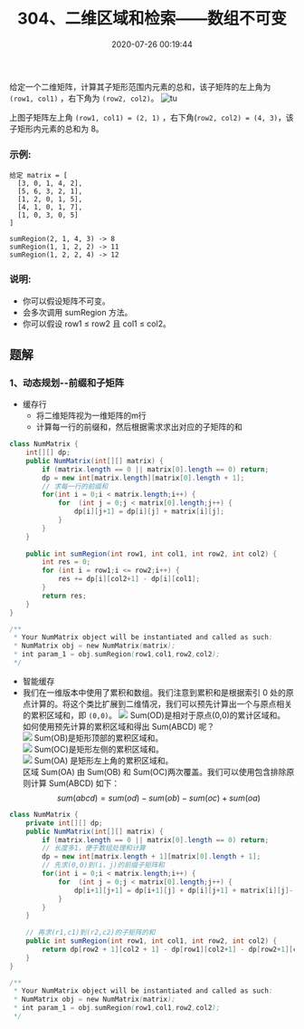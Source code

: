 ﻿---
title: 304、二维区域和检索——数组不可变
categories:
- leetcode
tags:
  - null
date: 2020-07-26 00:19:44
---

给定一个二维矩阵，计算其子矩形范围内元素的总和，该子矩阵的左上角为 `(row1, col1)` ，右下角为 `(row2, col2)`。
![tu](../../images/304.png)

上图子矩阵左上角 `(row1, col1) = (2, 1)` ，右下角(`row2, col2) = (4, 3)`，该子矩形内元素的总和为 8。

### 示例:
```
给定 matrix = [
  [3, 0, 1, 4, 2],
  [5, 6, 3, 2, 1],
  [1, 2, 0, 1, 5],
  [4, 1, 0, 1, 7],
  [1, 0, 3, 0, 5]
]

sumRegion(2, 1, 4, 3) -> 8
sumRegion(1, 1, 2, 2) -> 11
sumRegion(1, 2, 2, 4) -> 12
```
### 说明:

- 你可以假设矩阵不可变。
- 会多次调用 sumRegion 方法。
- 你可以假设 row1 ≤ row2 且 col1 ≤ col2。

<!-- 来源：力扣（LeetCode）
链接：https://leetcode-cn.com/problems/range-sum-query-2d-immutable
著作权归领扣网络所有。商业转载请联系官方授权，非商业转载请注明出处。 -->

## 题解
### 1、动态规划--前缀和子矩阵
- 缓存行
    - 将二维矩阵视为一维矩阵的m行
    - 计算每一行的前缀和，然后根据需求求出对应的子矩阵的和
```java
class NumMatrix {
    int[][] dp;
    public NumMatrix(int[][] matrix) {
        if (matrix.length == 0 || matrix[0].length == 0) return;
        dp = new int[matrix.length][matrix[0].length + 1];
        // 求每一行的前缀和
        for(int i = 0;i < matrix.length;i++) {
            for  (int j = 0;j < matrix[0].length;j++) {
                dp[i][j+1] = dp[i][j] + matrix[i][j];
            }
        }
    }
    
    public int sumRegion(int row1, int col1, int row2, int col2) {
        int res = 0;
        for (int i = row1;i <= row2;i++) {
            res += dp[i][col2+1] - dp[i][col1];
        }
        return res;
    }
}

/**
 * Your NumMatrix object will be instantiated and called as such:
 * NumMatrix obj = new NumMatrix(matrix);
 * int param_1 = obj.sumRegion(row1,col1,row2,col2);
 */
```
- 智能缓存
- 我们在一维版本中使用了累积和数组。我们注意到累积和是根据索引 0 处的原点计算的。将这个类比扩展到二维情况，我们可以预先计算出一个与原点相关的累积区域和，即 `(0,0)`。
![](../../images/304-1-image.png)
Sum(OD)是相对于原点(0,0)的累计区域和。
如何使用预先计算的累积区域和得出 Sum(ABCD) 呢？  
![](../../images/304-2-image.png)
Sum(OB)是矩形顶部的累积区域和。  
![](../../images/304-3-image.png)
Sum(OC)是矩形左侧的累积区域和。  
![](../../images/304-4-image.png)
Sum(OA) 是矩形左上角的累积区域和。  
区域 Sum(OA) 由 Sum(OB) 和 Sum(OC)两次覆盖。我们可以使用包含排除原则计算 Sum(ABCD) 如下：
$$ sum(abcd)=sum(od)−sum(ob)−sum(oc)+sum(oa)$$ 
```java
class NumMatrix {
    private int[][] dp;
    public NumMatrix(int[][] matrix) {
        if (matrix.length == 0 || matrix[0].length == 0) return;
        // 长度多1，便于数组处理和计算
        dp = new int[matrix.length + 1][matrix[0].length + 1];
        // 先求(0,0)到(i，j)的前缀子矩阵和
        for(int i = 0;i < matrix.length;i++) {
            for  (int j = 0;j < matrix[0].length;j++) {
                dp[i+1][j+1] = dp[i+1][j] + dp[i][j+1] + matrix[i][j]- dp[i][j];
            }
        }
    }
    
    // 再求(r1,c1)到(r2,c2)的子矩阵的和
    public int sumRegion(int row1, int col1, int row2, int col2) {
        return dp[row2 + 1][col2 + 1] - dp[row1][col2+1] - dp[row2+1][col1] + dp[row1][col1];
    }
}

/**
 * Your NumMatrix object will be instantiated and called as such:
 * NumMatrix obj = new NumMatrix(matrix);
 * int param_1 = obj.sumRegion(row1,col1,row2,col2);
 */
```
```